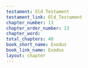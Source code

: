 ```yaml
---
testament: Old Testament
testament_link: Old_Testament
chapter_number: 13
chapter_order_number: 13
chapter_word: 
total_chapters: 40
book_short_name: Exodus
book_link_name: Exodus
layout: chapter
---
```

